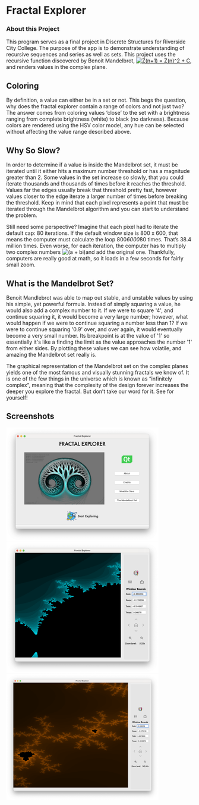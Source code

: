 # Fractal Explorer

### About this Project

This program serves as a final project in Discrete Structures for Riverside City College. The purpose of the app is to demonstrate understanding of recursive sequences and series as well as sets. This project uses the recursive function discovered by Benoit Mandelbrot, <a href="https://www.codecogs.com/eqnedit.php?latex=Z(n&plus;1)&space;=&space;Z(n)^2&space;&plus;&space;C" target="_blank"><img src="https://latex.codecogs.com/gif.latex?Z(n&plus;1)&space;=&space;Z(n)^2&space;&plus;&space;C" title="Z(n+1) = Z(n)^2 + C" /></a>, and renders values in the complex plane.

## Coloring
By definition, a value can either be in a set or not. This begs the question, why does the fractal explorer contain a range of colors and not just two? The answer comes from coloring values ‘close’ to the set with a brightness ranging from complete brightness (white) to black (no darkness). Because colors are rendered using the HSV color model, any hue can be selected without affecting the value range described above.

## Why So Slow?
In order to determine if a value is inside the Mandelbrot set, it must be iterated until it either hits a maximum number threshold or has a magnitude greater than 2. Some values in the set increase so slowly, that you could iterate thousands and thousands of times before it reaches the threshold. Values far the edges usually break that threshold pretty fast, however values closer to the edge iterate a larger number of times before breaking the threshold. Keep in mind that each pixel represents a point that must be iterated through the Mandelbrot algorithm and you can start to understand the problem. 

Still need some perspective? Imagine that each pixel had to iterate the default cap: 80 iterations. If the default window size is 800 x 600, that means the computer must calculate the loop 800*6000*80 times. That’s 38.4 million times. Even worse, for each iteration, the computer has to multiply two complex numbers <img src="https://latex.codecogs.com/gif.latex?(a&space;&plus;&space;bi)" title="(a + bi)" />and add the original one. Thankfully, computers are really good at math, so it loads in a few seconds for fairly small zoom.

## What is the Mandelbrot Set?
Benoit Mandlebrot was able to map out stable, and unstable values by using his simple, yet powerful formula. Instead of simply squaring a value, he would also add a complex number to it. If we were to square '4', and continue squaring it, it would become a very large number; however, what would happen if we were to continue squaring a number less than 1? If we were to continue squaring '0.9' over, and over again, it would eventually become a very small number. Its breakpoint is at the value of '1'  so essentially it's like a finding the limit as the value approaches the number '1' from either sides. By plotting these values we can see how volatile, and amazing the Mandelbrot set really is.

The graphical representation of the Mandelbrot set on the complex planes yields one of the most famous and visually stunning fractals we know of. It is one of the few things in the universe which is known as “infinitely complex”, meaning that the complexity of the design forever increases the deeper you explore the fractal. But don’t take our word for it. See for yourself!

## Screenshots

<img src="img/Main.png" alt="Main" style="zoom:40%;" />

<img src="img/mandel_Screen.png" alt="Main" style="zoom:40%;" />

<img src="img/mandel_Screen2.png" alt="Main" style="zoom:40%;" />